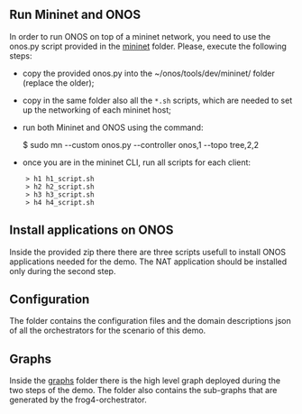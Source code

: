 ## Run Mininet and ONOS

In order to run ONOS on top of a mininet network, you need to use the onos.py script provided in the [mininet](mininet/) folder.
Please, execute the following steps:

* copy the provided onos.py into the ~/onos/tools/dev/mininet/ folder (replace the older);
* copy in the same folder also all the `*.sh` scripts, which are needed to set up the networking of each mininet host;
* run both Mininet and ONOS using the command:

	$ sudo mn --custom onos.py --controller onos,1 --topo tree,2,2

* once you are in the mininet CLI, run all scripts for each client:
```
	> h1 h1_script.sh
	> h2 h2_script.sh
	> h3 h3_script.sh
	> h4 h4_script.sh
```

## Install applications on ONOS

Inside the provided zip [](scripts/demo_scripts-onos.zip) there there are three scripts usefull to install ONOS applications needed for the demo.
The NAT application should be installed only during the second step.

## Configuration

The [](config/) folder contains the configuration files and the domain descriptions json of all the orchestrators for the scenario of this demo.

## Graphs

Inside the [graphs](./graphs/) folder there is the high level graph deployed during the two steps of the demo. The folder also contains the sub-graphs that are generated by the frog4-orchestrator.
